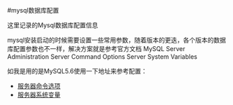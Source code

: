 #mysql数据库配置

这里记录的Mysql数据库配置信息

mysql安装启动的时候需要设置一些常用参数，随着版本的更迭，各个版本的数据库配置参数也不一样，解决方案就是参考官方文档
MySQL Server Administration
Server Command Options
Server System Variables

如我是用的是MySQL5.6使用一下地址来参考配置：

+ [服务器命令选项](https://dev.mysql.com/doc/refman/5.6/en/server-options.html "Server Command Options")
+ [服务器系统变量](https://dev.mysql.com/doc/refman/5.6/en/server-system-variables.html "Server System Variables")


	

